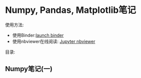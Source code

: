 # Numpy, Pandas, Matplotlib笔记

使用方法:
- 使用Binder:[launch binder](http://mybinder.org/repo/daniellaah/python-scientific-computing)
- 使用nbviewer在线阅读:  [Jupyter nbviewer](http://nbviewer.jupyter.org/github/daniellaah/python-scientific-computing/tree/master/)

目录:
## Numpy笔记(一)

